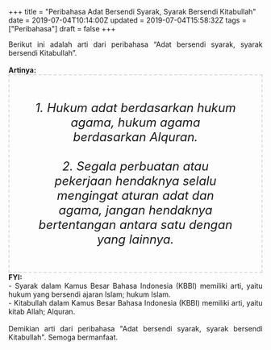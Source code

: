 +++
title = "Peribahasa Adat Bersendi Syarak, Syarak Bersendi Kitabullah"
date = 2019-07-04T10:14:00Z
updated = 2019-07-04T15:58:32Z
tags = ["Peribahasa"]
draft = false
+++

<div dir="ltr" style="text-align: left;" trbidi="on"><div style="text-align: justify;">Berikut ini adalah arti dari peribahasa “Adat bersendi syarak, syarak bersendi Kitabullah”.</div><br /><div style="text-align: justify;"><b>Artinya:</b></div><div style="border: 2px dashed #ddd; font-size: 24px; height: auto; margin: 0 auto; padding: 50px; text-align: center; width: auto;"><i>1. Hukum adat berdasarkan hukum agama, hukum agama berdasarkan Alquran.<br /><br />2. Segala perbuatan atau pekerjaan hendaknya selalu mengingat aturan adat dan agama, jangan hendaknya bertentangan antara satu dengan yang lainnya.</i></div><div style="text-align: justify;"><b>FYI:</b><br />- Syarak dalam Kamus Besar Bahasa Indonesia (KBBI) memiliki arti, yaitu hukum yang bersendi ajaran Islam; hukum Islam.<br />- Kitabullah dalam Kamus Besar Bahasa Indonesia (KBBI) memiliki arti, yaitu kitab Allah; Alquran.<br /><br /></div><div style="text-align: justify;">Demikian arti dari peribahasa "Adat bersendi syarak, syarak bersendi Kitabullah". Semoga bermanfaat.</div></div>
